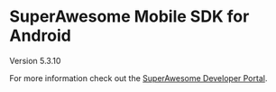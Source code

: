 SuperAwesome Mobile SDK for Android
===================================

Version 5.3.10

For more information check out the [SuperAwesome Developer Portal](http://doc.superawesome.tv/sa-mobile-sdk-android/latest/).

